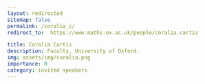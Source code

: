 ```yaml
---
layout: redirected
sitemap: false
permalink: /coralia_c/
redirect_to:  https://www.maths.ox.ac.uk/people/coralia.cartis

title: Coralia Cartis
description: Faculty, University of Oxford.
img: assets/img/coralia.png
importance: 0
category: invited speakers
---
```


